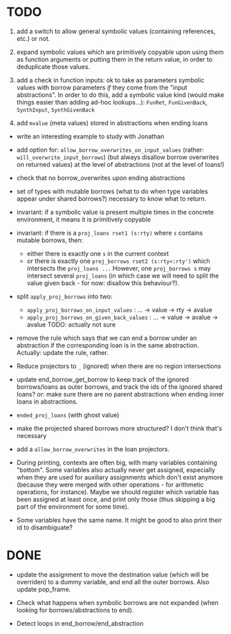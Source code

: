 # TODO

1. add a switch to allow general symbolic values (containing references, etc.)
  or not.

2. expand symbolic values which are primitively copyable upon using them as
  function arguments or putting them in the return value, in order to deduplicate
  those values.

4. add a check in function inputs: ok to take as parameters symbolic values with
  borrow parameters *if* they come from the "input abstractions".
  In order to do this, add a symbolic value kind (would make things easier than
  adding ad-hoc lookups...): `FunRet`, `FunGivenBack`, `SynthInput`, `SynthGivenBack`

5. add `mvalue` (meta values) stored in abstractions when ending loans

* write an interesting example to study with Jonathan

* add option for: `allow_borrow_overwrites_on_input_values`
  (rather: `will_overwrite_input_borrows`)
  (but always disallow borrow overwrites on returned values)
  at the level of abstractions (not at the level of loans!)

* check that no borrow_overwrites upon ending abstractions

* set of types with mutable borrows (what to do when type variables appear under
  shared borrows?)
  necessary to know what to return.

* invariant: if a symbolic value is present multiple times in the concrete environment,
  it means it is primitively copyable
  
* invariant: if there is a `proj_loans rset1 (s:rty)` where `s` contains mutable
  borrows, then:
  * either there is exactly one `s` in the current context
  * or there is exactly one `proj_borrows rset2 (s:rty<:rty')` which intersects
    the `proj_loans ...`
  However, one `proj_borrows s` may intersect several `proj_loans` (in which
  case we will need to split the value given back - for now: disallow this
  behaviour?).

* split `apply_proj_borrows` into two:
  * `apply_proj_borrows_on_input_values` : ... -> value -> rty -> avalue
  * `apply_proj_borrows_on_given_back_values` : ... -> value -> avalue -> avalue
  TODO: actually not sure

* remove the rule which says that we can end a borrow under an abstraction if
  the corresponding loan is in the same abstraction.
  Actually: update the rule, rather.
* Reduce projectors to `_` (ignored) when there are no region intersections

* update end_borrow_get_borrow to keep track of the ignored borrows/loans as
  outer borrows, and track the ids of the ignored shared loans?
  or: make sure there are no parent abstractions when ending inner loans in
  abstractions.

* `ended_proj_loans` (with ghost value)

* make the projected shared borrows more structured? I don't think that's necessary

* add a `allow_borrow_overwrites` in the loan projectors.

* During printing, contexts are often big, with many variables containing "bottom".
  Some variables also actually never get assigned, especially when they are used
  for auxiliary assignments which don't exist anymore (because they were merged
  with other operations - for arithmetic operations, for instance).
  Maybe we should register which variable has been assigned at least once, and
  print only those (thus skipping a big part of the environment for some time).

* Some variables have the same name. It might be good to also print their id
  to disambiguate?


# DONE

* update the assignment to move the destination value (which will be overriden)
  to a dummy variable, and end all the outer borrows.
  Also update pop_frame.

* Check what happens when symbolic borrows are not expanded (when looking for
  borrows/abstractions to end).

* Detect loops in end_borrow/end_abstraction
